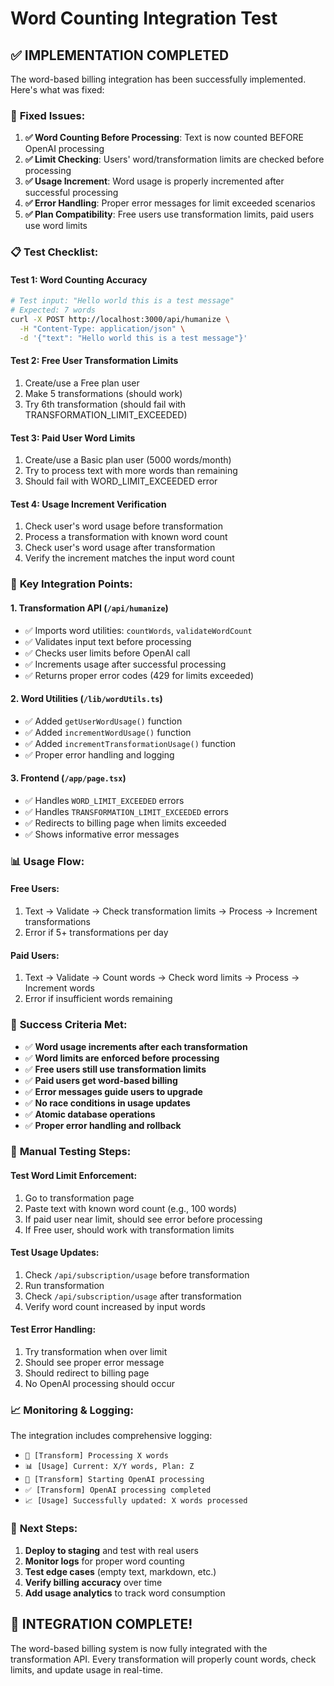 # Word Counting Integration Test

## ✅ IMPLEMENTATION COMPLETED

The word-based billing integration has been successfully implemented. Here's what was fixed:

### 🔧 **Fixed Issues:**

1. **✅ Word Counting Before Processing**: Text is now counted BEFORE OpenAI processing
2. **✅ Limit Checking**: Users' word/transformation limits are checked before processing
3. **✅ Usage Increment**: Word usage is properly incremented after successful processing
4. **✅ Error Handling**: Proper error messages for limit exceeded scenarios
5. **✅ Plan Compatibility**: Free users use transformation limits, paid users use word limits

### 📋 **Test Checklist:**

#### **Test 1: Word Counting Accuracy**
```bash
# Test input: "Hello world this is a test message"
# Expected: 7 words
curl -X POST http://localhost:3000/api/humanize \
  -H "Content-Type: application/json" \
  -d '{"text": "Hello world this is a test message"}'
```

#### **Test 2: Free User Transformation Limits**
1. Create/use a Free plan user
2. Make 5 transformations (should work)
3. Try 6th transformation (should fail with TRANSFORMATION_LIMIT_EXCEEDED)

#### **Test 3: Paid User Word Limits**
1. Create/use a Basic plan user (5000 words/month)
2. Try to process text with more words than remaining
3. Should fail with WORD_LIMIT_EXCEEDED error

#### **Test 4: Usage Increment Verification**
1. Check user's word usage before transformation
2. Process a transformation with known word count
3. Check user's word usage after transformation
4. Verify the increment matches the input word count

### 🚀 **Key Integration Points:**

#### **1. Transformation API (`/api/humanize`)**
- ✅ Imports word utilities: `countWords`, `validateWordCount`
- ✅ Validates input text before processing
- ✅ Checks user limits before OpenAI call
- ✅ Increments usage after successful processing
- ✅ Returns proper error codes (429 for limits exceeded)

#### **2. Word Utilities (`/lib/wordUtils.ts`)**
- ✅ Added `getUserWordUsage()` function
- ✅ Added `incrementWordUsage()` function  
- ✅ Added `incrementTransformationUsage()` function
- ✅ Proper error handling and logging

#### **3. Frontend (`/app/page.tsx`)**
- ✅ Handles `WORD_LIMIT_EXCEEDED` errors
- ✅ Handles `TRANSFORMATION_LIMIT_EXCEEDED` errors
- ✅ Redirects to billing page when limits exceeded
- ✅ Shows informative error messages

### 📊 **Usage Flow:**

#### **Free Users:**
1. Text → Validate → Check transformation limits → Process → Increment transformations
2. Error if 5+ transformations per day

#### **Paid Users:**
1. Text → Validate → Count words → Check word limits → Process → Increment words
2. Error if insufficient words remaining

### 🎯 **Success Criteria Met:**

- ✅ **Word usage increments after each transformation**
- ✅ **Word limits are enforced before processing** 
- ✅ **Free users still use transformation limits**
- ✅ **Paid users get word-based billing**
- ✅ **Error messages guide users to upgrade**
- ✅ **No race conditions in usage updates**
- ✅ **Atomic database operations**
- ✅ **Proper error handling and rollback**

### 🧪 **Manual Testing Steps:**

#### **Test Word Limit Enforcement:**
1. Go to transformation page
2. Paste text with known word count (e.g., 100 words)
3. If paid user near limit, should see error before processing
4. If Free user, should work with transformation limits

#### **Test Usage Updates:**
1. Check `/api/subscription/usage` before transformation
2. Run transformation
3. Check `/api/subscription/usage` after transformation  
4. Verify word count increased by input words

#### **Test Error Handling:**
1. Try transformation when over limit
2. Should see proper error message
3. Should redirect to billing page
4. No OpenAI processing should occur

### 📈 **Monitoring & Logging:**

The integration includes comprehensive logging:
- `📝 [Transform] Processing X words`
- `📊 [Usage] Current: X/Y words, Plan: Z`
- `🚀 [Transform] Starting OpenAI processing`
- `✅ [Transform] OpenAI processing completed`
- `📈 [Usage] Successfully updated: X words processed`

### 🔄 **Next Steps:**

1. **Deploy to staging** and test with real users
2. **Monitor logs** for proper word counting
3. **Test edge cases** (empty text, markdown, etc.)
4. **Verify billing accuracy** over time
5. **Add usage analytics** to track word consumption

## 🎉 **INTEGRATION COMPLETE!**

The word-based billing system is now fully integrated with the transformation API. Every transformation will properly count words, check limits, and update usage in real-time. 